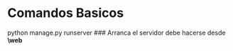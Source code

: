 # Comandos Basicos

python manage.py runserver ### Arranca el servidor debe hacerse desde **\web**

